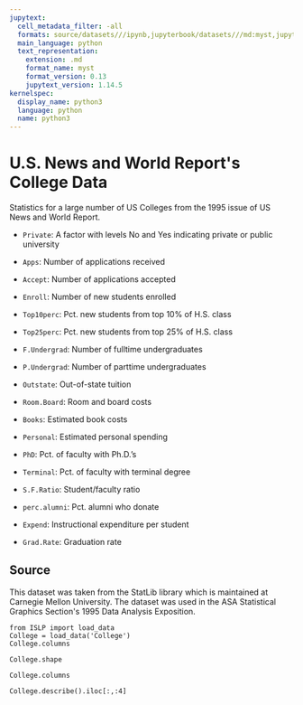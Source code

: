 ```yaml
---
jupytext:
  cell_metadata_filter: -all
  formats: source/datasets///ipynb,jupyterbook/datasets///md:myst,jupyterbook/datasets///ipynb
  main_language: python
  text_representation:
    extension: .md
    format_name: myst
    format_version: 0.13
    jupytext_version: 1.14.5
kernelspec:
  display_name: python3
  language: python
  name: python3
---
```


# U.S. News and World Report's College Data

Statistics for a large number of US Colleges from the 1995 issue
of US News and World Report.

- `Private`: A factor with levels No and Yes indicating private or public university

- `Apps`: Number of applications received

- `Accept`: Number of applications accepted

- `Enroll`: Number of new students enrolled

- `Top10perc`: Pct. new students from top 10% of H.S. class

- `Top25perc`: Pct. new students from top 25% of H.S. class

- `F.Undergrad`: Number of fulltime undergraduates

- `P.Undergrad`: Number of parttime undergraduates

- `Outstate`: Out-of-state tuition

- `Room.Board`: Room and board costs

- `Books`: Estimated book costs

- `Personal`: Estimated personal spending

- `PhD`: Pct. of faculty with Ph.D.’s

- `Terminal`: Pct. of faculty with terminal degree

- `S.F.Ratio`: Student/faculty ratio

- `perc.alumni`: Pct. alumni who donate

- `Expend`: Instructional expenditure per student

- `Grad.Rate`: Graduation rate

## Source

This dataset was taken from the StatLib library which is
maintained at Carnegie Mellon University. The dataset was used in
the ASA Statistical Graphics Section's 1995 Data Analysis
Exposition.

```{code-cell}
from ISLP import load_data
College = load_data('College')
College.columns
```

```{code-cell}
College.shape
```

```{code-cell}
College.columns
```

```{code-cell}
College.describe().iloc[:,:4]
```
